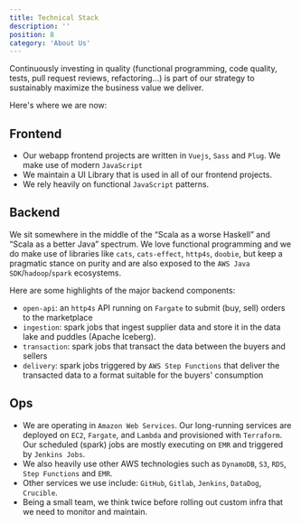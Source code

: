 ```yaml
---
title: Technical Stack
description: ''
position: 8
category: 'About Us'
---
```


Continuously investing in quality (functional programming, code quality, tests, pull request reviews, refactoring…) is part of our strategy to
sustainably maximize the business value we deliver.

Here's where we are now:

## Frontend

- Our webapp frontend projects are written in `Vuejs`, `Sass` and `Plug`. We make use of modern `JavaScript`
- We maintain a UI Library that is used in all of our frontend projects.
- We rely heavily on functional `JavaScript` patterns. 

## Backend

We sit somewhere in the middle of the “Scala as a worse Haskell” and “Scala as a better Java” spectrum.  We love
functional programming and we do make use of libraries like `cats`, `cats-effect`, `http4s`, `doobie`, but keep a pragmatic 
stance on purity and are also exposed to the `AWS Java SDK`/`hadoop`/`spark` ecosystems. 

Here are some highlights of the major backend components:
- `open-api`: an `http4s` API running on `Fargate` to submit (buy, sell) orders to the marketplace
- `ingestion`: spark jobs that ingest supplier data and store it in the data lake and puddles (Apache Iceberg).
- `transaction`: spark jobs that transact the data between the buyers and sellers
- `delivery`: spark jobs triggered by `AWS Step Functions` that deliver the transacted data to a format suitable for the buyers' consumption

## Ops
- We are operating in `Amazon Web Services`.  Our long-running services are deployed on `EC2`, `Fargate`, and `Lambda` and provisioned with `Terraform`.
  Our scheduled (spark) jobs are mostly executing on `EMR` and triggered by `Jenkins Jobs`.
- We also heavily use other AWS technologies such as `DynamoDB`, `S3`, `RDS`, `Step Functions` and `EMR`.
- Other services we use include: `GitHub`, `Gitlab`, `Jenkins`, `DataDog`, `Crucible`.
- Being a small team, we think twice before rolling out custom infra that we need to monitor and maintain. 
